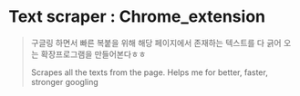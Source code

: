 # Text scraper : Chrome_extension

> 구글링 하면서 빠른 복붙을 위해 해당 페이지에서 존재하는 텍스트를 다 긁어 오는 확장프로그램을 만들어본다ㅎㅎ
>
> Scrapes all the texts from the page. Helps me for better, faster, stronger googling




